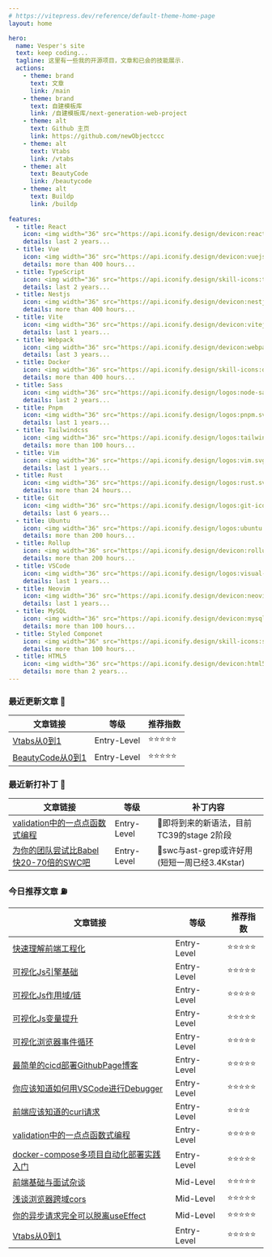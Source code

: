 ```yaml
---
# https://vitepress.dev/reference/default-theme-home-page
layout: home

hero:
  name: Vesper's site
  text: keep coding...
  tagline: 这里有一些我的开源项目，文章和已会的技能展示.
  actions:
    - theme: brand
      text: 文章
      link: /main
    - theme: brand
      text: 自建模板库
      link: /自建模板库/next-generation-web-project
    - theme: alt
      text: Github 主页
      link: https://github.com/newObjectccc
    - theme: alt
      text: Vtabs
      link: /vtabs
    - theme: alt
      text: BeautyCode
      link: /beautycode
    - theme: alt
      text: Buildp
      link: /buildp
      
features:
  - title: React
    icon: <img width="36" src="https://api.iconify.design/devicon:react.svg" alt="react">
    details: last 2 years...
  - title: Vue
    icon: <img width="36" src="https://api.iconify.design/devicon:vuejs.svg" alt="vue">
    details: more than 400 hours...
  - title: TypeScript
    icon: <img width="36" src="https://api.iconify.design/skill-icons:typescript.svg">
    details: last 2 years...
  - title: Nestjs
    icon: <img width="36" src="https://api.iconify.design/devicon:nestjs.svg">
    details: more than 400 hours...
  - title: Vite
    icon: <img width="36" src="https://api.iconify.design/devicon:vitejs.svg">
    details: last 1 years...
  - title: Webpack
    icon: <img width="36" src="https://api.iconify.design/devicon:webpack.svg">
    details: last 3 years...
  - title: Docker
    icon: <img width="36" src="https://api.iconify.design/skill-icons:docker.svg">
    details: more than 400 hours...
  - title: Sass
    icon: <img width="36" src="https://api.iconify.design/logos:node-sass.svg">
    details: last 2 years...
  - title: Pnpm
    icon: <img width="36" src="https://api.iconify.design/logos:pnpm.svg">
    details: last 1 years...
  - title: Tailwindcss
    icon: <img width="36" src="https://api.iconify.design/logos:tailwindcss-icon.svg">
    details: more than 100 hours...
  - title: Vim
    icon: <img width="36" src="https://api.iconify.design/logos:vim.svg">
    details: last 1 years...
  - title: Rust
    icon: <img width="36" src="https://api.iconify.design/logos:rust.svg">
    details: more than 24 hours...
  - title: Git
    icon: <img width="36" src="https://api.iconify.design/logos:git-icon.svg">
    details: last 6 years...
  - title: Ubuntu
    icon: <img width="36" src="https://api.iconify.design/logos:ubuntu.svg">
    details: more than 200 hours...
  - title: Rollup
    icon: <img width="36" src="https://api.iconify.design/devicon:rollup.svg">
    details: more than 200 hours...
  - title: VSCode
    icon: <img width="36" src="https://api.iconify.design/logos:visual-studio-code.svg">
    details: last 1 years...
  - title: Neovim
    icon: <img width="36" src="https://api.iconify.design/devicon:neovim.svg">
    details: last 1 years...
  - title: MySQL
    icon: <img width="36" src="https://api.iconify.design/devicon:mysql.svg">
    details: more than 100 hours...
  - title: Styled Componet
    icon: <img width="36" src="https://api.iconify.design/skill-icons:styledcomponents.svg">
    details: more than 100 hours...
  - title: HTML5
    icon: <img width="36" src="https://api.iconify.design/devicon:html5.svg">
    details: more than 2 years...
---
```


### 最近更新文章 📓

|文章链接|等级|推荐指数|
|------------------------------|----------------------------|-----------------------------|
| [Vtabs从0到1](./docs/开源实践/Vtabs从0到1.md) | Entry-Level |⭐️⭐️⭐️⭐️⭐️️|
| [BeautyCode从0到1](./docs/开源实践/BeautyCode从0到1.md) | Entry-Level |⭐️⭐️⭐️⭐️⭐️️|

### 最近新打补丁 📌

|文章链接|等级|补丁内容|
|------------------------------|----------------------------|-----------------------------|
| [validation中的一点点函数式编程](./docs/前端业务实践/实际业务validator中的函数式编程.md) | Entry-Level |📌即将到来的新语法，目前TC39的stage 2阶段|
| [为你的团队尝试比Babel快20-70倍的SWC吧](./docs/前端工程化/你应该了解比Babel快20-70倍的SWC.md) | Entry-Level |📌swc与ast-grep或许好用(短短一周已经3.4Kstar)|

### 今日推荐文章 ⛽

|文章链接|等级|推荐指数|
|------------------------------|----------------------------|-----------------------------|
| [快速理解前端工程化](./docs/前端工程化/快速理解前端工程化.md) | Entry-Level |⭐️⭐️⭐️⭐️⭐️|
| [可视化Js引擎基础](./docs/前端基础/前端基础-可视化Js引擎基础.md) | Entry-Level |⭐️⭐️⭐️⭐️⭐️|
| [可视化Js作用域/链](./docs/前端基础/前端基础-可视化作用域链.md) | Entry-Level |⭐️⭐️⭐️⭐️⭐️|
| [可视化Js变量提升](./docs/前端基础/前端基础-可视化变量提升.md) | Entry-Level |⭐️⭐️⭐️⭐️⭐️|
| [可视化浏览器事件循环](./docs/前端基础/前端基础-可视化事件循环.md) | Entry-Level |⭐️⭐️⭐️⭐️⭐️|
| [最简单的cicd部署GithubPage博客](./docs/前端杂谈/最简单的博客GithubPage.md) | Entry-Level |⭐️⭐️⭐️⭐️⭐️️|
| [你应该知道如何用VSCode进行Debugger](./docs/前端业务实践/你应该知道如何用VSCode进行Debugger.md) | Entry-Level |⭐️⭐️⭐️⭐️⭐️|
| [前端应该知道的curl请求](./docs/网络相关-偏前端/前端应该知道的curl请求.md) | Entry-Level |⭐️⭐️⭐️⭐️|
| [validation中的一点点函数式编程](./docs/前端业务实践/实际业务validator中的函数式编程.md) | Entry-Level |⭐️⭐️⭐️⭐️⭐️|
| [docker-compose多项目自动化部署实践入门](./docs/全栈技能-偏前端/docker-compose多项目自动化部署实践.md) | Entry-Level |⭐️⭐️⭐️⭐️⭐️|
| [前端基础与面试杂谈](./docs/前端杂谈/前端杂谈-前端基础与面试.md) | Mid-Level |⭐️⭐️⭐️⭐️⭐️|
| [浅谈浏览器跨域cors](./docs/网络相关-偏前端/浏览器跨域cors一次说明白.md) | Mid-Level |⭐️⭐️⭐️⭐️⭐️|
| [你的异步请求完全可以脱离useEffect](./docs/前端业务实践/你的异步请求完全可以脱离useEffect.md) | Mid-Level |⭐️⭐️⭐️⭐️⭐️|
| [Vtabs从0到1](./docs/开源实践/Vtabs从0到1.md) | Entry-Level |⭐️⭐️⭐️⭐️⭐️️|

